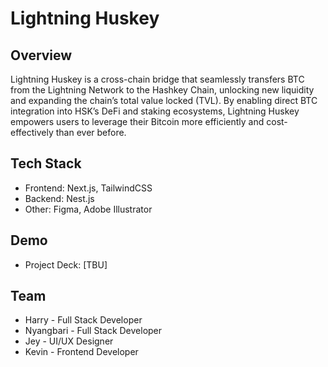 # Lightning Huskey

## Overview

Lightning Huskey is a cross-chain bridge that seamlessly transfers BTC from the Lightning Network to the Hashkey Chain, unlocking new liquidity and expanding the chain’s total value locked (TVL).
By enabling direct BTC integration into HSK’s DeFi and staking ecosystems, Lightning Huskey empowers users to leverage their Bitcoin more efficiently and cost-effectively than ever before.

## Tech Stack

- Frontend: Next.js, TailwindCSS
- Backend: Nest.js
- Other: Figma, Adobe Illustrator

## Demo

- Project Deck: [TBU]

## Team

- Harry - Full Stack Developer
- Nyangbari - Full Stack Developer
- Jey - UI/UX Designer
- Kevin - Frontend Developer
